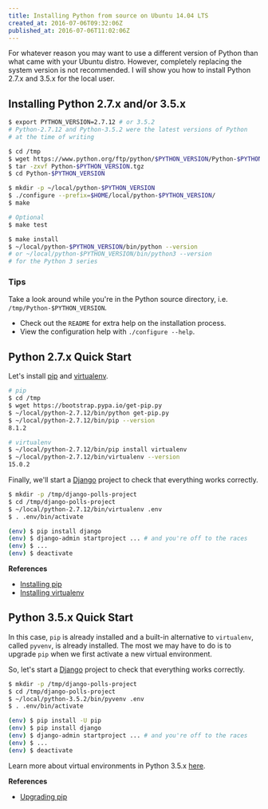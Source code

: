 ```yaml
---
title: Installing Python from source on Ubuntu 14.04 LTS
created_at: 2016-07-06T09:32:06Z
published_at: 2016-07-06T11:02:06Z
---
```


For whatever reason you may want to use a different version of Python than what came with your Ubuntu distro. However, completely replacing the system version is not recommended. I will show you how to install Python 2.7.x and 3.5.x for the local user.

## Installing Python 2.7.x and/or 3.5.x

```bash
$ export PYTHON_VERSION=2.7.12 # or 3.5.2
# Python-2.7.12 and Python-3.5.2 were the latest versions of Python
# at the time of writing

$ cd /tmp
$ wget https://www.python.org/ftp/python/$PYTHON_VERSION/Python-$PYTHON_VERSION.tgz
$ tar -zxvf Python-$PYTHON_VERSION.tgz
$ cd Python-$PYTHON_VERSION

$ mkdir -p ~/local/python-$PYTHON_VERSION
$ ./configure --prefix=$HOME/local/python-$PYTHON_VERSION/
$ make

# Optional
$ make test

$ make install
$ ~/local/python-$PYTHON_VERSION/bin/python --version
# or ~/local/python-$PYTHON_VERSION/bin/python3 --version
# for the Python 3 series
```

### Tips

Take a look around while you're in the Python source directory, i.e. `/tmp/Python-$PYTHON_VERSION`.

- Check out the `README` for extra help on the installation process.
- View the configuration help with `./configure --help`.

## Python 2.7.x Quick Start

Let's install [pip](https://pip.pypa.io/en/stable/) and [virtualenv](https://virtualenv.pypa.io/en/stable/).

```bash
# pip
$ cd /tmp
$ wget https://bootstrap.pypa.io/get-pip.py
$ ~/local/python-2.7.12/bin/python get-pip.py
$ ~/local/python-2.7.12/bin/pip --version
8.1.2

# virtualenv
$ ~/local/python-2.7.12/bin/pip install virtualenv
$ ~/local/python-2.7.12/bin/virtualenv --version
15.0.2
```

Finally, we'll start a [Django](https://www.djangoproject.com/) project to check that everything works correctly.

```bash
$ mkdir -p /tmp/django-polls-project
$ cd /tmp/django-polls-project
$ ~/local/python-2.7.12/bin/virtualenv .env
$ . .env/bin/activate

(env) $ pip install django
(env) $ django-admin startproject ... # and you're off to the races
(env) $ ...
(env) $ deactivate
```

**References**

- [Installing pip](https://pip.pypa.io/en/stable/installing/)
- [Installing virtualenv](https://virtualenv.pypa.io/en/stable/installation/)

## Python 3.5.x Quick Start

In this case, `pip` is already installed and a built-in alternative to `virtualenv`, called `pyvenv`, is already installed. The most we may have to do is to upgrade `pip` when we first activate a new virtual environment.

So, let's start a [Django](https://www.djangoproject.com/) project to check that everything works correctly.

```bash
$ mkdir -p /tmp/django-polls-project
$ cd /tmp/django-polls-project
$ ~/local/python-3.5.2/bin/pyvenv .env
$ . .env/bin/activate

(env) $ pip install -U pip
(env) $ pip install django
(env) $ django-admin startproject ... # and you're off to the races
(env) $ ...
(env) $ deactivate
```

Learn more about virtual environments in Python 3.5.x [here](https://docs.python.org/3.5/tutorial/venv.html).

**References**

- [Upgrading pip](https://pip.pypa.io/en/stable/installing/#upgrading-pip)
